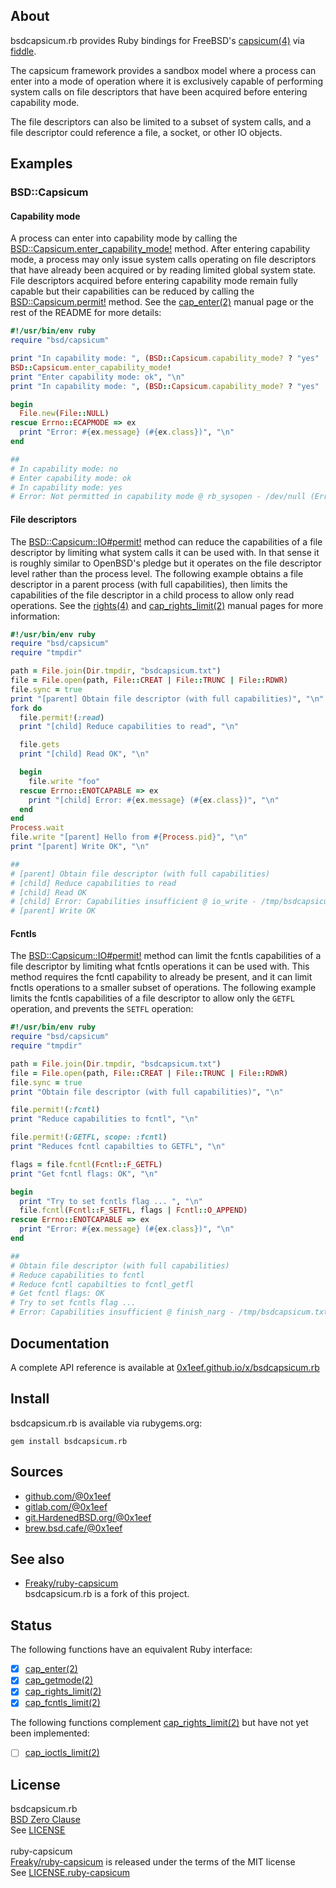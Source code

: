 ## About

bsdcapsicum.rb provides Ruby bindings for FreeBSD's
[capsicum(4)](https://man.freebsd.org/cgi/man.cgi?query=capsicum&apropos=0&sektion=4&format=html)
via
[fiddle](https://github.com/ruby/fiddle#readme).

The capsicum framework provides a sandbox model where a process can enter
into a mode of operation where it is exclusively capable of performing system
calls on file descriptors that have been acquired before entering capability
mode.

The file descriptors can also be limited to a subset of system calls, and
a file descriptor could reference a file, a socket, or other IO objects.

## Examples

### BSD::Capsicum

#### Capability mode

A process can enter into capability mode by calling
the
[BSD::Capsicum.enter_capability_mode!](http://0x1eef.github.io/x/bsdcapsicum.rb/BSD/Capsicum.html#enter!-instance_method)
method. After entering capability mode, a process may only
issue system calls operating on file descriptors that have already
been acquired or by reading limited global system state.
File descriptors acquired before entering capability mode remain
fully capable but their capabilities can be reduced by calling
the
[BSD::Capsicum.permit!](http://0x1eef.github.io/x/bsdcapsicum.rb/BSD/Capsicum.html#permit!-instance_method)
method. See the
[cap_enter(2)](https://man.freebsd.org/cgi/man.cgi?query=cap_enter&apropos=0&sektion=2&format=html)
manual page or the rest of the README for more details:

```ruby
#!/usr/bin/env ruby
require "bsd/capsicum"

print "In capability mode: ", (BSD::Capsicum.capability_mode? ? "yes" : "no"), "\n"
BSD::Capsicum.enter_capability_mode!
print "Enter capability mode: ok", "\n"
print "In capability mode: ", (BSD::Capsicum.capability_mode? ? "yes" : "no"), "\n"

begin
  File.new(File::NULL)
rescue Errno::ECAPMODE => ex
  print "Error: #{ex.message} (#{ex.class})", "\n"
end

##
# In capability mode: no
# Enter capability mode: ok
# In capability mode: yes
# Error: Not permitted in capability mode @ rb_sysopen - /dev/null (Errno::ECAPMODE)
```

#### File descriptors

The
[BSD::Capsicum::IO#permit!](http://0x1eef.github.io/x/bsdcapsicum.rb/BSD/Capsicum/IO.html#permit!-instance_method)
method can reduce the capabilities of a file descriptor by limiting what
system calls it can be used with. In that sense it is roughly similar to OpenBSD's
pledge but it operates on the file descriptor level rather than the process
level.
The following example obtains a file descriptor in a parent process (with
full capabilities), then limits the capabilities of the file descriptor
in a child process to allow only read operations. See the
[rights(4)](https://man.freebsd.org/cgi/man.cgi?query=rights&apropos=0&sektion=4&format=html)
and
[cap_rights_limit(2)](https://man.freebsd.org/cgi/man.cgi?query=cap_rights_limit&sektion=2&format=htmlman)
manual pages for more information:

``` ruby
#!/usr/bin/env ruby
require "bsd/capsicum"
require "tmpdir"

path = File.join(Dir.tmpdir, "bsdcapsicum.txt")
file = File.open(path, File::CREAT | File::TRUNC | File::RDWR)
file.sync = true
print "[parent] Obtain file descriptor (with full capabilities)", "\n"
fork do
  file.permit!(:read)
  print "[child] Reduce capabilities to read", "\n"

  file.gets
  print "[child] Read OK", "\n"

  begin
    file.write "foo"
  rescue Errno::ENOTCAPABLE => ex
    print "[child] Error: #{ex.message} (#{ex.class})", "\n"
  end
end
Process.wait
file.write "[parent] Hello from #{Process.pid}", "\n"
print "[parent] Write OK", "\n"

##
# [parent] Obtain file descriptor (with full capabilities)
# [child] Reduce capabilities to read
# [child] Read OK
# [child] Error: Capabilities insufficient @ io_write - /tmp/bsdcapsicum.txt (Errno::ENOTCAPABLE)
# [parent] Write OK
```

#### Fcntls

The
[BSD::Capsicum::IO#permit!](http://0x1eef.github.io/x/bsdcapsicum.rb/BSD/Capsicum/IO.html#permit!-instance_method)
method can limit the fcntls capabilities of a file descriptor by limiting what
fcntls operations it can be used with. This method requires the fcntl capability to already
be present, and it can limit fnctls operations to a smaller subset of operations.
The following example limits the fcntls capabilities of a file descriptor to allow
only the `GETFL` operation, and prevents the `SETFL` operation:

```ruby
#!/usr/bin/env ruby
require "bsd/capsicum"
require "tmpdir"

path = File.join(Dir.tmpdir, "bsdcapsicum.txt")
file = File.open(path, File::CREAT | File::TRUNC | File::RDWR)
file.sync = true
print "Obtain file descriptor (with full capabilities)", "\n"

file.permit!(:fcntl)
print "Reduce capabilities to fcntl", "\n"

file.permit!(:GETFL, scope: :fcntl)
print "Reduces fcntl capabilties to GETFL", "\n"

flags = file.fcntl(Fcntl::F_GETFL)
print "Get fcntl flags: OK", "\n"

begin
  print "Try to set fcntls flag ... ", "\n"
  file.fcntl(Fcntl::F_SETFL, flags | Fcntl::O_APPEND)
rescue Errno::ENOTCAPABLE => ex
  print "Error: #{ex.message} (#{ex.class})", "\n"
end

##
# Obtain file descriptor (with full capabilities)
# Reduce capabilities to fcntl
# Reduce fcntl capabilties to fcntl_getfl
# Get fcntl flags: OK
# Try to set fcntls flag ...
# Error: Capabilities insufficient @ finish_narg - /tmp/bsdcapsicum.txt (Errno::ENOTCAPABLE)
```

## Documentation

A complete API reference is available at [0x1eef.github.io/x/bsdcapsicum.rb](https://0x1eef.github.io/x/bsdcapsicum.rb)

## Install

bsdcapsicum.rb is available via rubygems.org:

    gem install bsdcapsicum.rb

## Sources

* [github.com/@0x1eef](https://github.com/0x1eef/bsdcapsicum.rb#readme)
* [gitlab.com/@0x1eef](https://gitlab.com/0x1eef/bsdcapsicum.rb#about)
* [git.HardenedBSD.org/@0x1eef](https://git.hardenedbsd.org/0x1eef/bsdcapsicum.rb#about)
* [brew.bsd.cafe/@0x1eef](https://brew.bsd.cafe/0x1eef/bsdcapsicum.rb)

## See also

* [Freaky/ruby-capsicum](https://github.com/Freaky/ruby-capsicum) <br>
  bsdcapsicum.rb is a fork of this project.

## Status

The following functions have an equivalent Ruby interface:

* [x] [cap_enter(2)](https://man.freebsd.org/cgi/man.cgi?query=cap_enter&apropos=0&sektion=2&format=html)
* [x] [cap_getmode(2)](https://man.freebsd.org/cgi/man.cgi?query=cap_getmode&apropos=0&sektion=2&format=html)
* [x] [cap_rights_limit(2)](https://man.freebsd.org/cgi/man.cgi?query=cap_rights_limit&sektion=2&format=html)
* [x] [cap_fcntls_limit(2)](https://man.freebsd.org/cgi/man.cgi?query=cap_fcntls_limit&sektion=2&format=html)

The following functions complement
[cap_rights_limit(2)](https://man.freebsd.org/cgi/man.cgi?query=cap_rights_limit&sektion=2&format=html)
but have not yet been implemented:

* [ ] [cap_ioctls_limit(2)](https://man.freebsd.org/cgi/man.cgi?query=cap_ioctls_limit&sektion=2&format=html)

## License

bsdcapsicum.rb
<br>
[BSD Zero Clause](https://choosealicense.com/licenses/0bsd/)
<br>
See [LICENSE](./LICENSE)
<br><br>
ruby-capsicum
<br>
[Freaky/ruby-capsicum](https://github.com/Freaky/ruby-capsicum) is released
under the terms of the MIT license
<br>
See [LICENSE.ruby-capsicum](/.LICENSE-ruby-capsicum)
